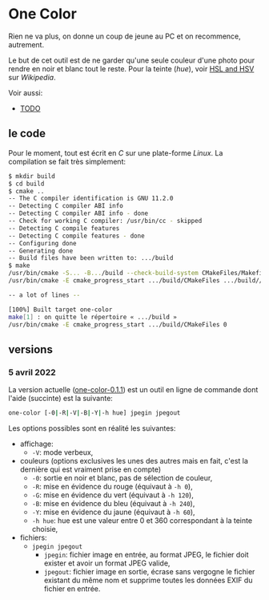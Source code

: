 # One Color

Rien ne va plus, on donne un coup de jeune au PC et on recommence, autrement.



Le but de cet outil est de ne garder qu'une seule couleur d'une photo pour rendre en noir et blanc tout le reste. Pour la teinte (_hue_), voir [HSL and HSV](https://en.m.wikipedia.org/wiki/HSL_and_HSV) sur _Wikipedia_.

Voir aussi:

- [TODO](TODO.md)

## le code

Pour le moment, tout est écrit en _C_ sur une plate-forme _Linux_. La compilation se fait très simplement:

```sh
$ mkdir build
$ cd build
$ cmake ..
-- The C compiler identification is GNU 11.2.0
-- Detecting C compiler ABI info
-- Detecting C compiler ABI info - done
-- Check for working C compiler: /usr/bin/cc - skipped
-- Detecting C compile features
-- Detecting C compile features - done
-- Configuring done
-- Generating done
-- Build files have been written to: .../build
$ make
/usr/bin/cmake -S... -B.../build --check-build-system CMakeFiles/Makefile.cmake 0
/usr/bin/cmake -E cmake_progress_start .../build/CMakeFiles .../build//CMakeFiles/progress.marks

-- a lot of lines --

[100%] Built target one-color
make[1] : on quitte le répertoire « .../build »
/usr/bin/cmake -E cmake_progress_start .../build/CMakeFiles 0
```

## versions

### 5 avril 2022

La version actuelle ([one-color-0.1.1](https://github.com/BernardTatin/onecolor/releases/tag/v0.1.1)) est un outil en ligne de commande dont l'aide (succinte) est la suivante:

```bash
one-color [-0|-R|-V|-B|-Y|-h hue] jpegin jpegout
```

Les options possibles sont en réalité les suivantes:

- affichage:
  - `-V`: mode verbeux,
- couleurs (options exclusives les unes des autres mais en fait, c'est la dernière qui est vraiment prise en compte)
  - `-0`: sortie en noir et blanc, pas de sélection de couleur,
  - `-R`: mise en évidence du rouge (équivaut à `-h 0`),
  - `-G`: mise en évidence du vert (équivaut à `-h 120`),
  - `-B`: mise en évidence du bleu (équivaut à `-h 240`),
  - `-Y`: mise en évidence du jaune (équivaut à `-h 60`),
  - `-h hue`: hue est une valeur entre 0 et 360 correspondant à la teinte choisie,
- fichiers:
  - `jpegin jpegout`
    - `jpegin`: fichier image en entrée, au format JPEG, le fichier doit exister et avoir un format JPEG valide,
    - `jpegout`: fichier image en sortie, écrase sans vergogne le fichier existant du même nom et supprime toutes les données EXIF du fichier en entrée.
